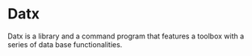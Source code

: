 # Datx

Datx is a library and a command program that features a toolbox with a series of data base functionalities.
